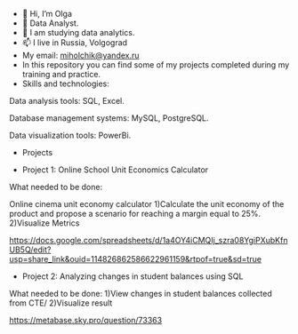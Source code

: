 - 👋 Hi, I’m Olga
- 👀 Data Analyst.
- 🌱 I am studying data analytics.
- 📫 I live in Russia, Volgograd
- My email: miholchik@yandex.ru
- In this repository you can find some of my projects completed during my training and practice.
- Skills and technologies:

Data analysis tools: SQL, Excel.

Database management systems: MySQL, PostgreSQL.

Data visualization tools: PowerBi.

- Projects

- Project 1: Online School Unit Economics Calculator

What needed to be done:

Online cinema unit economy calculator
1)Calculate the unit economy of the product and propose a scenario for reaching a margin equal to 25%.
2)Visualize Metrics

https://docs.google.com/spreadsheets/d/1a4OY4iCMQIj_szra08YgiPXubKfnUB5Q/edit?usp=share_link&ouid=114826862586622961159&rtpof=true&sd=true

- Project 2: Analyzing changes in student balances using SQL
  
What needed to be done:
1)View changes in student balances collected from CTE/
2)Visualize result

https://metabase.sky.pro/question/73363



<!---
miholchik/miholchik is a ✨ special ✨ repository because its `README.md` (this file) appears on your GitHub profile.
You can click the Preview link to take a look at your changes.
--->
